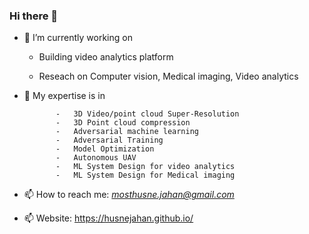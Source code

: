 ### Hi there 👋


 - 🔭 I’m currently working on

    - Building video analytics platform
    
    - Reseach on Computer vision, Medical imaging, Video analytics

- 🌱 My expertise is in  

             -   3D Video/point cloud Super-Resolution
             -   3D Point cloud compression
             -   Adversarial machine learning
             -   Adversarial Training
             -   Model Optimization
             -   Autonomous UAV
             -   ML System Design for video analytics
             -   ML System Design for Medical imaging
             
  
- 📫 How to reach me: *mosthusne.jahan@gmail.com*
- 📫 Website: https://husnejahan.github.io/

